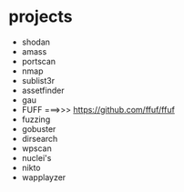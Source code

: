 # projects


- shodan
- amass
- portscan
- nmap
- sublist3r
- assetfinder
- gau
- FUFF ===>>> https://github.com/ffuf/ffuf
- fuzzing
- gobuster
- dirsearch
- wpscan
- nuclei's
- nikto
- wapplayzer
